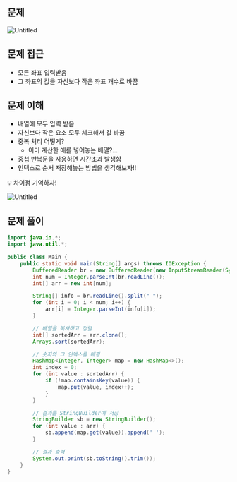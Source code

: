 ## 문제

![Untitled](https://prod-files-secure.s3.us-west-2.amazonaws.com/05918415-3f0e-4564-bed2-99de1628a020/8489742b-7f0c-451d-8f63-0429b5267af1/Untitled.png)

## 문제 접근

- 모든 좌표 입력받음
- 그 좌표의 값을 자신보다 작은 좌표 개수로 바꿈

## 문제 이해

- 배열에 모두 입력 받음
- 자신보다 작은 요소 모두 체크해서 값 바꿈
- 중복 처리 어떻게?
    - 이미 계산한 애를 넣어놓는 배열?…
- 중첩 반복문을 사용하면 시간초과 발생함
- 인덱스로 순서 저장해놓는 방법을 생각해보자!!

<aside>
💡 차이점 기억하자!

![Untitled](https://prod-files-secure.s3.us-west-2.amazonaws.com/05918415-3f0e-4564-bed2-99de1628a020/775af382-3f8c-4a4f-8bbd-81433626b341/Untitled.png)

</aside>

## 문제 풀이

```java
import java.io.*;
import java.util.*;

public class Main {
    public static void main(String[] args) throws IOException {
        BufferedReader br = new BufferedReader(new InputStreamReader(System.in));
        int num = Integer.parseInt(br.readLine());
        int[] arr = new int[num];

        String[] info = br.readLine().split(" ");
        for (int i = 0; i < num; i++) {
            arr[i] = Integer.parseInt(info[i]);
        }

        // 배열을 복사하고 정렬
        int[] sortedArr = arr.clone();
        Arrays.sort(sortedArr);

        // 숫자와 그 인덱스를 매핑
        HashMap<Integer, Integer> map = new HashMap<>();
        int index = 0;
        for (int value : sortedArr) {
            if (!map.containsKey(value)) {
                map.put(value, index++);
            }
        }

        // 결과를 StringBuilder에 저장
        StringBuilder sb = new StringBuilder();
        for (int value : arr) {
            sb.append(map.get(value)).append(' ');
        }

        // 결과 출력
        System.out.print(sb.toString().trim());
    }
}
```
